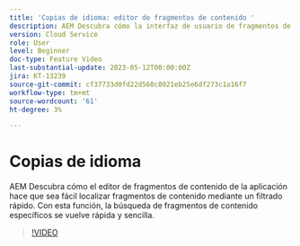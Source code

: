 ```yaml
---
title: 'Copias de idioma: editor de fragmentos de contenido '
description: AEM Descubra cómo la interfaz de usuario de fragmentos de contenido hace que sea más fácil localizar fragmentos de contenido mediante un filtrado rápido. Con esta función, la búsqueda de fragmentos de contenido específicos se vuelve rápida y sencilla.
version: Cloud Service
role: User
level: Beginner
doc-type: Feature Video
last-substantial-update: 2023-05-12T00:00:00Z
jira: KT-13239
source-git-commit: cf37733d0fd22d560c8021eb25e6df273c1a16f7
workflow-type: tm+mt
source-wordcount: '61'
ht-degree: 3%

---
```



# Copias de idioma

AEM Descubra cómo el editor de fragmentos de contenido de la aplicación hace que sea fácil localizar fragmentos de contenido mediante un filtrado rápido. Con esta función, la búsqueda de fragmentos de contenido específicos se vuelve rápida y sencilla.

>[!VIDEO](https://video.tv.adobe.com/v/3419311/?learn=on)

